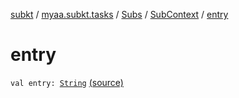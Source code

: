 [subkt](../../../index.md) / [myaa.subkt.tasks](../../index.md) / [Subs](../index.md) / [SubContext](index.md) / [entry](./entry.md)

# entry

`val entry: `[`String`](https://kotlinlang.org/api/latest/jvm/stdlib/kotlin/-string/index.html) [(source)](https://github.com/Myaamori/SubKt/blob/0.1.10/src/main/kotlin/myaa/subkt/tasks/plugin.kt#L444)